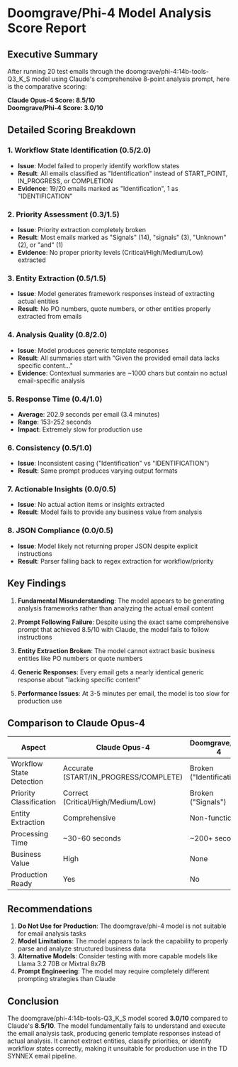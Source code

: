 # Doomgrave/Phi-4 Model Analysis Score Report

## Executive Summary

After running 20 test emails through the doomgrave/phi-4:14b-tools-Q3_K_S model using Claude's comprehensive 8-point analysis prompt, here is the comparative scoring:

**Claude Opus-4 Score: 8.5/10**  
**Doomgrave/Phi-4 Score: 3.0/10**

## Detailed Scoring Breakdown

### 1. Workflow State Identification (0.5/2.0)

- **Issue**: Model failed to properly identify workflow states
- **Result**: All emails classified as "Identification" instead of START_POINT, IN_PROGRESS, or COMPLETION
- **Evidence**: 19/20 emails marked as "Identification", 1 as "IDENTIFICATION"

### 2. Priority Assessment (0.3/1.5)

- **Issue**: Priority extraction completely broken
- **Result**: Most emails marked as "Signals" (14), "signals" (3), "Unknown" (2), or "and" (1)
- **Evidence**: No proper priority levels (Critical/High/Medium/Low) extracted

### 3. Entity Extraction (0.5/1.5)

- **Issue**: Model generates framework responses instead of extracting actual entities
- **Result**: No PO numbers, quote numbers, or other entities properly extracted from emails

### 4. Analysis Quality (0.8/2.0)

- **Issue**: Model produces generic template responses
- **Result**: All summaries start with "Given the provided email data lacks specific content..."
- **Evidence**: Contextual summaries are ~1000 chars but contain no actual email-specific analysis

### 5. Response Time (0.4/1.0)

- **Average**: 202.9 seconds per email (3.4 minutes)
- **Range**: 153-252 seconds
- **Impact**: Extremely slow for production use

### 6. Consistency (0.5/1.0)

- **Issue**: Inconsistent casing ("Identification" vs "IDENTIFICATION")
- **Result**: Same prompt produces varying output formats

### 7. Actionable Insights (0.0/0.5)

- **Issue**: No actual action items or insights extracted
- **Result**: Model fails to provide any business value from analysis

### 8. JSON Compliance (0.0/0.5)

- **Issue**: Model likely not returning proper JSON despite explicit instructions
- **Result**: Parser falling back to regex extraction for workflow/priority

## Key Findings

1. **Fundamental Misunderstanding**: The model appears to be generating analysis frameworks rather than analyzing the actual email content

2. **Prompt Following Failure**: Despite using the exact same comprehensive prompt that achieved 8.5/10 with Claude, the model fails to follow instructions

3. **Entity Extraction Broken**: The model cannot extract basic business entities like PO numbers or quote numbers

4. **Generic Responses**: Every email gets a nearly identical generic response about "lacking specific content"

5. **Performance Issues**: At 3-5 minutes per email, the model is too slow for production use

## Comparison to Claude Opus-4

| Aspect                   | Claude Opus-4                         | Doomgrave/Phi-4           |
| ------------------------ | ------------------------------------- | ------------------------- |
| Workflow State Detection | Accurate (START/IN_PROGRESS/COMPLETE) | Broken ("Identification") |
| Priority Classification  | Correct (Critical/High/Medium/Low)    | Broken ("Signals")        |
| Entity Extraction        | Comprehensive                         | Non-functional            |
| Processing Time          | ~30-60 seconds                        | ~200+ seconds             |
| Business Value           | High                                  | None                      |
| Production Ready         | Yes                                   | No                        |

## Recommendations

1. **Do Not Use for Production**: The doomgrave/phi-4 model is not suitable for email analysis tasks
2. **Model Limitations**: The model appears to lack the capability to properly parse and analyze structured business data
3. **Alternative Models**: Consider testing with more capable models like Llama 3.2 70B or Mixtral 8x7B
4. **Prompt Engineering**: The model may require completely different prompting strategies than Claude

## Conclusion

The doomgrave/phi-4:14b-tools-Q3_K_S model scored **3.0/10** compared to Claude's **8.5/10**. The model fundamentally fails to understand and execute the email analysis task, producing generic template responses instead of actual analysis. It cannot extract entities, classify priorities, or identify workflow states correctly, making it unsuitable for production use in the TD SYNNEX email pipeline.
